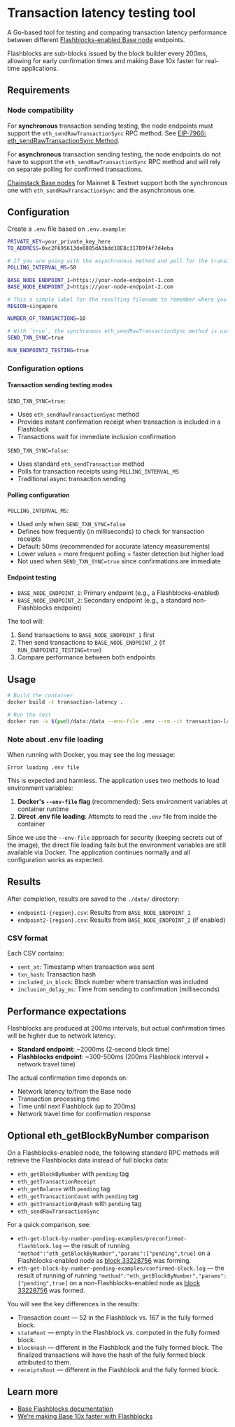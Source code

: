 # Transaction latency testing tool

A Go-based tool for testing and comparing transaction latency performance between different [Flashblocks-enabled Base node](https://blog.base.dev/accelerating-base-with-flashblocks) endpoints.

Flashblocks are sub-blocks issued by the block builder every 200ms, allowing for early confirmation times and making Base 10x faster for real-time applications.

## Requirements

### Node compatibility

For **synchronous** transaction sending testing, the node endpoints must support the `eth_sendRawTransactionSync` RPC method. See [EIP-7966: eth_sendRawTransactionSync Method](https://eips.ethereum.org/EIPS/eip-7966).

For **asynchronous** transaction sending testing, the node endpoints do not have to support the `eth_sendRawTransactionSync` RPC method and will rely on separate polling for confirmed transactions.

[Chainstack Base nodes](https://chainstack.com/build-better-with-base/) for Mainnet & Testnet support both the synchronous one with `eth_sendRawTransactionSync` and the asynchronous one.

## Configuration

Create a `.env` file based on `.env.example`:

```bash
PRIVATE_KEY=your_private_key_here
TO_ADDRESS=0xc2F695613de0885dA3bdd18E8c317B9fAf7d4eba

# If you are going with the asynchronous method and poll for the transaction receipts separately
POLLING_INTERVAL_MS=50

BASE_NODE_ENDPOINT_1=https://your-node-endpoint-1.com
BASE_NODE_ENDPOINT_2=https://your-node-endpoint-2.com

# This a simple label for the resulting filename to remember where you sent the test transactions from. Not used in any node routing.
REGION=singapore

NUMBER_OF_TRANSACTIONS=10

# With `true`, the synchronous eth_sendRawTransactionSync method is used. With `false`, the asynchronous method is used with POLLING_INTERVAL_MS=50
SEND_TXN_SYNC=true

RUN_ENDPOINT2_TESTING=true
```

### Configuration options

#### Transaction sending testing modes

`SEND_TXN_SYNC=true`: 
- Uses `eth_sendRawTransactionSync` method
- Provides instant confirmation receipt when transaction is included in a Flashblock
- Transactions wait for immediate inclusion confirmation

`SEND_TXN_SYNC=false`: 
- Uses standard `eth_sendTransaction` method
- Polls for transaction receipts using `POLLING_INTERVAL_MS`
- Traditional async transaction sending

#### Polling configuration

`POLLING_INTERVAL_MS`:
- Used only when `SEND_TXN_SYNC=false`
- Defines how frequently (in milliseconds) to check for transaction receipts
- Default: 50ms (recommended for accurate latency measurements)
- Lower values = more frequent polling = faster detection but higher load
- Not used when `SEND_TXN_SYNC=true` since confirmations are immediate

#### Endpoint testing

- `BASE_NODE_ENDPOINT_1`: Primary endpoint (e.g., a Flashblocks-enabled)
- `BASE_NODE_ENDPOINT_2`: Secondary endpoint (e.g., a standard non-Flashblocks endpoint)

The tool will:
1. Send transactions to `BASE_NODE_ENDPOINT_1` first
2. Then send transactions to `BASE_NODE_ENDPOINT_2` (if `RUN_ENDPOINT2_TESTING=true`)
3. Compare performance between both endpoints

## Usage

```bash
# Build the container
docker build -t transaction-latency .

# Run the test
docker run -v $(pwd)/data:/data --env-file .env --rm -it transaction-latency
```

### Note about .env file loading

When running with Docker, you may see the log message:
```
Error loading .env file
```

This is expected and harmless. The application uses two methods to load environment variables:
1. **Docker's `--env-file` flag** (recommended): Sets environment variables at container runtime
2. **Direct .env file loading**: Attempts to read the `.env` file from inside the container

Since we use the `--env-file` approach for security (keeping secrets out of the image), the direct file loading fails but the environment variables are still available via Docker. The application continues normally and all configuration works as expected.

## Results

After completion, results are saved to the `./data/` directory:

- `endpoint1-{region}.csv`: Results from `BASE_NODE_ENDPOINT_1`
- `endpoint2-{region}.csv`: Results from `BASE_NODE_ENDPOINT_2` (if enabled)

### CSV format

Each CSV contains:
- `sent_at`: Timestamp when transaction was sent
- `txn_hash`: Transaction hash
- `included_in_block`: Block number where transaction was included
- `inclusion_delay_ms`: Time from sending to confirmation (milliseconds)

## Performance expectations

Flashblocks are produced at 200ms intervals, but actual confirmation times will be higher due to network latency:

- **Standard endpoint**: ~2000ms (2-second block time)
- **Flashblocks endpoint**: ~300-500ms (200ms Flashblock interval + network travel time)

The actual confirmation time depends on:
- Network latency to/from the Base node
- Transaction processing time
- Time until next Flashblock (up to 200ms)
- Network travel time for confirmation response

## Optional eth_getBlockByNumber comparison

On a Flashblocks-enabled node, the following standard RPC methods will retrieve the Flashblocks data instead of full blocks data:

  * `eth_getBlockByNumber` with `pending` tag
  * `eth_getTransactionReceipt`
  * `eth_getBalance` with `pending` tag
  * `eth_getTransactionCount` with `pending` tag
  * `eth_getTransactionByHash` with `pending` tag
  * `eth_sendRawTransactionSync`

For a quick comparison, see:

* `eth-get-block-by-number-pending-examples/preconfirmed-flashblock.log` — the result of running `"method":"eth_getBlockByNumber","params":["pending",true]` on a Flashblocks-enabled node as [block 33228756](https://basescan.org/block/33228756) was forming.
* `eth-get-block-by-number-pending-examples/confirmed-block.log` — the result of running of running `"method":"eth_getBlockByNumber","params":["pending",true]` on a non-Flashblocks-enabled node as [block 33228756](https://basescan.org/block/33228756) was formed.

You will see the key differences in the results:
* Transaction count — 52 in the Flashblock vs. 167 in the fully formed block.
* `stateRoot` — empty in the Flashblock vs. computed in the fully formed block.
* `blockHash` — different in the Flashblock and the fully formed block. The finalized transactions will have the hash of the fully formed block attributed to them.
* `receiptsRoot` — different in the Flashblock and the fully formed block.

## Learn more

- [Base Flashblocks documentation](https://docs.base.org/base-chain/flashblocks/apps)
- [We’re making Base 10x faster with Flashblocks](https://blog.base.dev/accelerating-base-with-flashblocks)
